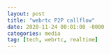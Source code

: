 ```yaml
---
layout: post
title: "webrtc P2P callflow"
date: 2020-11-24 00:01:00 -0000
categories: media
tag: [tech, webrtc, realtime]
---
```

